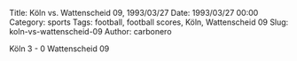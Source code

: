 Title: Köln vs. Wattenscheid 09, 1993/03/27
Date: 1993/03/27 00:00
Category: sports
Tags: football, football scores, Köln, Wattenscheid 09
Slug: koln-vs-wattenscheid-09
Author: carbonero


Köln 3 - 0 Wattenscheid 09
